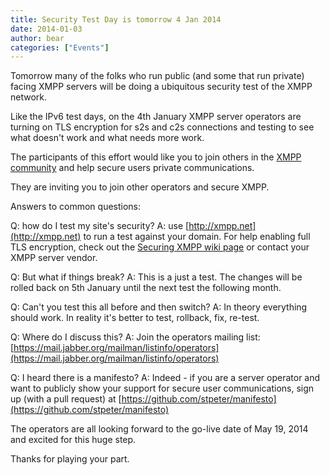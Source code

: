 ```yaml
---
title: Security Test Day is tomorrow 4 Jan 2014
date: 2014-01-03
author: bear
categories: ["Events"]
---
```


Tomorrow many of the folks who run public (and some that run private) facing XMPP servers will be doing a ubiquitous security test of the XMPP network.

Like the IPv6 test days, on the 4th January XMPP server operators are turning on TLS encryption for s2s and c2s connections and testing to see what doesn't work and what needs more work.

The participants of this effort would like you to join others in the [XMPP community](http://xmpp.org) and help secure users private communications.

They are inviting you to join other operators and secure XMPP.

Answers to common questions:

Q: how do I test my site's security?   A: use [http://xmpp.net](http://xmpp.net) to run a test against your domain. For help enabling full TLS encryption, check out the [Securing XMPP wiki page](http://wiki.xmpp.org/web/Securing_XMPP) or contact your XMPP server vendor.

Q: But what if things break?   A: This is a just a test. The changes will be rolled back on 5th January until the next test the following month.

Q: Can't you test this all before and then switch?   A: In theory everything should work. In reality it's better to test, rollback, fix, re-test.

Q: Where do I discuss this?   A: Join the operators mailing list: [https://mail.jabber.org/mailman/listinfo/operators](https://mail.jabber.org/mailman/listinfo/operators)

Q: I heard there is a manifesto?   A: Indeed - if you are a server operator and want to publicly show your support for secure user communications, sign up (with a pull request) at [https://github.com/stpeter/manifesto](https://github.com/stpeter/manifesto)

The operators are all looking forward to the go-live date of May 19, 2014 and excited for this huge step.

Thanks for playing your part.
